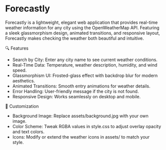 # Forecastly

Forecastly is a lightweight, elegant web application that provides real-time weather information for any city using the OpenWeatherMap API. Featuring a sleek glassmorphism design, animated transitions, and responsive layout, Forecastly makes checking the weather both beautiful and intuitive.

🔍 Features
- Search by City: Enter any city name to see current weather conditions.
- Real-Time Data: Temperature, weather description, humidity, and wind speed.
- Glassmorphism UI: Frosted-glass effect with backdrop blur for modern aesthetics.
- Animated Transitions: Smooth entry animations for weather details.
- Error Handling: User-friendly message if the city is not found.
- Responsive Design: Works seamlessly on desktop and mobile.


🎨 Customization

- Background Image: Replace assets/background.jpg with your own image.
- Color Scheme: Tweak RGBA values in style.css to adjust overlay opacity and text colors.
- Icons: Modify or extend the weather icons in assets/ to match your style.
